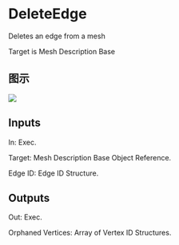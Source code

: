 # DeleteEdge

Deletes an edge from a mesh

Target is Mesh Description Base

## 图示

![]($-20221218-20032898.png)

## Inputs

In: Exec.

Target: Mesh Description Base Object Reference.

Edge ID: Edge ID Structure.  

## Outputs

Out: Exec.

Orphaned Vertices: Array of Vertex ID Structures.

